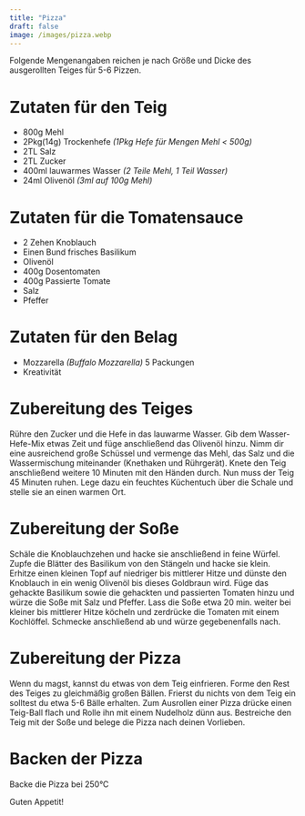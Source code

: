 ```yaml
---
title: "Pizza"
draft: false
image: /images/pizza.webp
---
```


Folgende Mengenangaben reichen je nach Größe und Dicke des ausgerollten Teiges für 5-6 Pizzen.

# Zutaten für den Teig
- 800g Mehl
- 2Pkg(14g) Trockenhefe *(1Pkg Hefe für Mengen Mehl < 500g)*
- 2TL Salz
- 2TL Zucker
- 400ml lauwarmes Wasser *(2 Teile Mehl, 1 Teil Wasser)*
- 24ml Olivenöl *(3ml auf 100g Mehl)*

# Zutaten für die Tomatensauce
- 2 Zehen Knoblauch
- Einen Bund frisches Basilikum
- Olivenöl
- 400g Dosentomaten
- 400g Passierte Tomate
- Salz
- Pfeffer

# Zutaten für den Belag
- Mozzarella *(Buffalo Mozzarella)* 5 Packungen
- Kreativität

# Zubereitung des Teiges
Rühre den Zucker und die Hefe in das lauwarme Wasser. Gib dem Wasser-Hefe-Mix etwas Zeit und füge anschließend das Olivenöl hinzu. Nimm dir eine ausreichend große Schüssel und vermenge das Mehl, das Salz und die Wassermischung miteinander (Knethaken und Rührgerät). Knete den Teig anschließend weitere 10 Minuten mit den Händen durch. Nun muss der Teig 45 Minuten ruhen. Lege dazu ein feuchtes Küchentuch über die Schale und stelle sie an einen warmen Ort.

# Zubereitung der Soße
Schäle die Knoblauchzehen und hacke sie anschließend in feine Würfel. Zupfe die Blätter des Basilikum von den Stängeln und hacke sie klein. Erhitze einen kleinen Topf auf niedriger bis mittlerer Hitze und dünste den Knoblauch in ein wenig Olivenöl bis dieses Goldbraun wird. Füge das gehackte Basilikum sowie die gehackten und passierten Tomaten hinzu und würze die Soße mit Salz und Pfeffer. Lass die Soße etwa 20 min. weiter bei kleiner bis mittlerer Hitze köcheln und zerdrücke die Tomaten mit einem Kochlöffel. Schmecke anschließend ab und würze gegebenenfalls nach.

# Zubereitung der Pizza
Wenn du magst, kannst du etwas von dem Teig einfrieren. Forme  den Rest des Teiges zu gleichmäßig großen Bällen. Frierst du nichts von dem Teig ein solltest du etwa 5-6 Bälle erhalten. Zum Ausrollen einer Pizza drücke einen Teig-Ball flach und Rolle ihn mit einem Nudelholz dünn aus. Bestreiche den Teig mit der Soße und belege die Pizza nach deinen Vorlieben.

# Backen der Pizza
Backe die Pizza bei 250°C

Guten Appetit!

